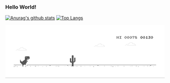 ### Hello World!

[![Anurag's github stats](https://github-readme-stats.vercel.app/api?username=ghost60&show_icons=true)]()
[![Top Langs](https://github-readme-stats.vercel.app/api/top-langs/?username=ghost60)]()

![image](https://github.com/ghost60/ghost60/blob/master/dino.gif)
